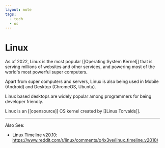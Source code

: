 ```yaml
---
layout: note
tags:
  - tech
  - os
---
```


# Linux

As of 2022, Linux is the most popular [[Operating System Kernel]] that is serving millions of websites and other services, and powering most of the world's most powerful super computers.

Apart from super computers and servers, Linux is also being used in Mobile (Android) and Desktop (ChromeOS, Ubuntu).

Linux based desktops are widely popular among programmers for being developer friendly.

Linux is an [[opensource]] OS kernel created by [[Linus Torvalds]].

---

Also See:

- Linux Timeline v20.10: https://www.reddit.com/r/linux/comments/o4x3ve/linux_timeline_v2010/
